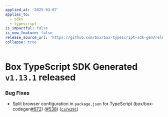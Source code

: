 ```yaml
---
applied_at: '2025-03-07'
applies_to:
  - sdks
  - typescript
is_impactful: false
is_new_feature: false
release_source_url: 'https://github.com/box/box-typescript-sdk-gen/releases/tag/v1.13.1'
collapse: true
---
```


# Box TypeScript SDK Generated `v1.13.1` released

### Bug Fixes

* Split browser configuration in `package.json` for TypeScript (box/box-codegen[#672][1]) ([#538][2]) ([`ca7e291`][3])

[1]: https://github.com/box/box-typescript-sdk-gen/issues/672

[2]: https://github.com/box/box-typescript-sdk-gen/issues/538

[3]: https://github.com/box/box-typescript-sdk-gen/commit/ca7e29180e450cbb346a76aadfdade1062559b1e
